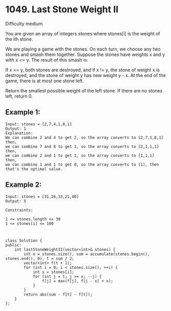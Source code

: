 # 1049. Last Stone Weight II
Difficulty medium

You are given an array of integers stones where stones[i] is the weight of the ith stone.

We are playing a game with the stones. On each turn, we choose any two stones and smash them together. Suppose the stones have weights x and y with x <= y. The result of this smash is:

If x == y, both stones are destroyed, and
If x != y, the stone of weight x is destroyed, and the stone of weight y has new weight y - x.
At the end of the game, there is at most one stone left.

Return the smallest possible weight of the left stone. If there are no stones left, return 0.


## Example 1:
```
Input: stones = [2,7,4,1,8,1]
Output: 1
Explanation:
We can combine 2 and 4 to get 2, so the array converts to [2,7,1,8,1] then,
we can combine 7 and 8 to get 1, so the array converts to [2,1,1,1] then,
we can combine 2 and 1 to get 1, so the array converts to [1,1,1] then,
we can combine 1 and 1 to get 0, so the array converts to [1], then that's the optimal value.
```


## Example 2:
```
Input: stones = [31,26,33,21,40]
Output: 5
```


```
Constraints:

1 <= stones.length <= 30
1 <= stones[i] <= 100
```


#
```
class Solution {
public:
    int lastStoneWeightII(vector<int>& stones) {
        int n = stones.size(), sum = accumulate(stones.begin(), stones.end(), 0), t = sum / 2;
        vector<int> f(t + 1);
        for (int i = 0; i < stones.size(); ++i) {
            int x = stones[i];
            for (int j = t; j >= x; --j) {
                f[j] = max(f[j], f[j - x] + x);
            }
        }
        return abs(sum - f[t] - f[t]);
    }
};
```